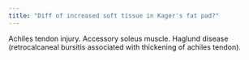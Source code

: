 ```yaml
---
title: "Diff of increased soft tissue in Kager's fat pad?"
---
```

Achiles tendon injury. Accessory soleus muscle. Haglund disease (retrocalcaneal bursitis associated with thickening of achiles tendon).

